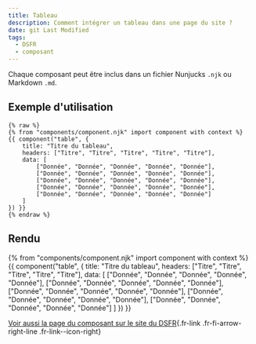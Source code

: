 ```yaml
---
title: Tableau
description: Comment intégrer un tableau dans une page du site ?
date: git Last Modified
tags:
  - DSFR
  - composant
---
```

Chaque composant peut être inclus dans un fichier Nunjucks `.njk` ou Markdown `.md`.

## Exemple d'utilisation

```njk
{% raw %}
{% from "components/component.njk" import component with context %}
{{ component("table", {
    title: "Titre du tableau",
    headers: ["Titre", "Titre", "Titre", "Titre", "Titre"],
    data: [
        ["Donnée", "Donnée", "Donnée", "Donnée", "Donnée"],
        ["Donnée", "Donnée", "Donnée", "Donnée", "Donnée"],
        ["Donnée", "Donnée", "Donnée", "Donnée", "Donnée"],
        ["Donnée", "Donnée", "Donnée", "Donnée", "Donnée"],
        ["Donnée", "Donnée", "Donnée", "Donnée", "Donnée"]
    ]
}) }}
{% endraw %}
```

## Rendu

{% from "components/component.njk" import component with context %}
{{ component("table", {
    title: "Titre du tableau",
    headers: ["Titre", "Titre", "Titre", "Titre", "Titre"],
    data: [
        ["Donnée", "Donnée", "Donnée", "Donnée", "Donnée"],
        ["Donnée", "Donnée", "Donnée", "Donnée", "Donnée"],
        ["Donnée", "Donnée", "Donnée", "Donnée", "Donnée"],
        ["Donnée", "Donnée", "Donnée", "Donnée", "Donnée"],
        ["Donnée", "Donnée", "Donnée", "Donnée", "Donnée"]
    ]
}) }}

[Voir aussi la page du composant sur le site du DSFR](https://www.systeme-de-design.gouv.fr/elements-d-interface/composants/tableau){.fr-link .fr-fi-arrow-right-line .fr-link--icon-right}